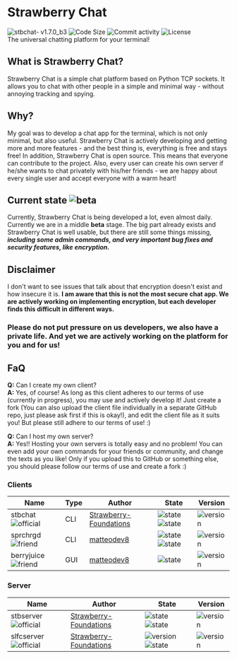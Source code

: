 # Strawberry Chat
![stbchat- v1.7.0_b3](https://img.shields.io/badge/stbchat-1.7.0__b3-success) ![Code Size](https://img.shields.io/github/languages/code-size/Strawberry-Foundations/strawberry-chat) ![Commit activity](https://img.shields.io/github/commit-activity/w/Strawberry-Foundations/strawberry-chat) ![License](https://img.shields.io/github/license/Strawberry-Foundations/strawberry-chat)<br>
The universal chatting platform for your terminal!

## What is Strawberry Chat?
Strawberry Chat is a simple chat platform based on Python TCP sockets. It allows you to chat with other people in a simple and minimal way - without annoying tracking and spying. 

## Why?
My goal was to develop a chat app for the terminal, which is not only minimal, but also useful. Strawberry Chat is actively developing and getting more and more features - and the best thing is, everything is free and stays free! 
In addition, Strawberry Chat is open source. This means that everyone can contribute to the project. Also, every user can create his own server if he/she wants to chat privately with his/her friends - we are happy about every single user and accept everyone with a warm heart! 

## Current state ![beta](https://img.shields.io/badge/Beta_3_--_v1.7.0-success)
Currently, Strawberry Chat is being developed a lot, even almost daily. Currently we are in a middle **beta** stage. The big part already exists and Strawberry Chat is well usable, but there are still some things missing, ***including some admin commands, and very important bug fixes and security features, like encryption.***

## Disclaimer 
I don't want to see issues that talk about that encryption doesn't exist and how insecure it is.
**I am aware that this is not the most secure chat app. We are actively working on implementing encryption, but each developer finds this difficult in different ways.** 
### Please do not put pressure on us developers, we also have a private life. And yet we are actively working on the platform for you and for us! 

## FaQ
**Q:** Can I create my own client?<br>
**A:** Yes, of course! As long as this client adheres to our terms of use (currently in progress), you may use and actively develop it! Just create a fork (You can also upload the client file individually in a separate GitHub repo, just please ask first if this is okay!), and edit the client file as it suits you! But please still adhere to our terms of use! :)

**Q:** Can I host my own server?<br>
**A:** Yes!! Hosting your own servers is totally easy and no problem! You can even add your own commands for your friends or community, and change the texts as you like! Only if you upload this to GitHub or something else, you should please follow our terms of use and create a fork :) 

### Clients
| Name                                                                         | Type | Author                                                              | State                                                                                                                 | Version     |
| --                                                                           | --   | --                                                                  | --                                                                  | --                                              |             
| stbchat ![official](https://img.shields.io/badge/Official-success)           | CLI  | [Strawberry-Foundations](https://github.com/Strawberry-Foundations) | ![state](https://img.shields.io/badge/Open--Source-success) ![state](https://img.shields.io/badge/Available-success)  | ![version](https://img.shields.io/badge/v2.0.20b-success)          |
| sprchrgd ![friend](https://img.shields.io/badge/Good_Friend-magenta)         | CLI  | [matteodev8](https://github.com/matteodev8)                         | ![state](https://img.shields.io/badge/Discontinued-red) ![state](https://img.shields.io/badge/Not_Available-red) | ![version](https://img.shields.io/badge/v2.0.20b@1.0a__sprchrgd-orange) |
| berryjuice ![friend](https://img.shields.io/badge/Good_Friend-magenta)       | GUI  | [matteodev8](https://github.com/matteodev8)                         | ![state](https://img.shields.io/badge/Currently_Not_Available-orange) | ![version](https://img.shields.io/badge/Unknown-red) |

### Server
| Name                                                                             | Author                                                              | State                   | Version                                                                  |
| --                                                                     | --                                                        | --                      | --                                                                       |
| stbserver ![official](https://img.shields.io/badge/Official-success)  | [Strawberry-Foundations](https://github.com/Strawberry-Foundations) | ![state](https://img.shields.io/badge/Open--Source-success) ![state](https://img.shields.io/badge/Available-success)  | ![version](https://img.shields.io/badge/v1.7.0__b3-success)              |
| slfcserver ![official](https://img.shields.io/badge/Official-success) | [Strawberry-Foundations](https://github.com/Strawberry-Foundations) | ![version](https://img.shields.io/badge/Discontinued-orange) ![state](https://img.shields.io/badge/Available-success) | ![version](https://img.shields.io/badge/v1.2.0-orange)                   |

